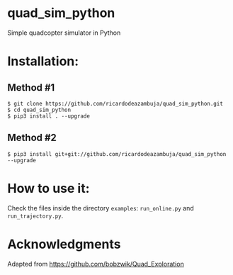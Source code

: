 # quad_sim_python
Simple quadcopter simulator in Python

# Installation:
## Method #1
```
$ git clone https://github.com/ricardodeazambuja/quad_sim_python.git
$ cd quad_sim_python
$ pip3 install . --upgrade
```

## Method #2
```
$ pip3 install git+git://github.com/ricardodeazambuja/quad_sim_python --upgrade
```

# How to use it:
Check the files inside the directory `examples`: `run_online.py` and `run_trajectory.py`.


# Acknowledgments
Adapted from https://github.com/bobzwik/Quad_Exploration